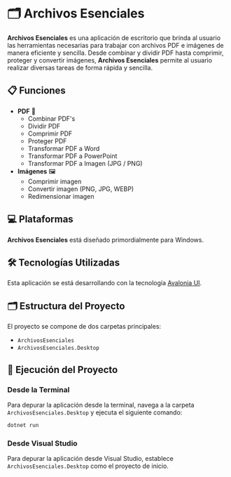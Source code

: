 # 🗂️ Archivos Esenciales

**Archivos Esenciales** es una aplicación de escritorio que brinda al usuario las herramientas necesarias para trabajar con archivos PDF e imágenes de manera eficiente y sencilla. Desde combinar y dividir PDF hasta comprimir, proteger y convertir imágenes, **Archivos Esenciales** permite al usuario realizar diversas tareas de forma rápida y sencilla.

## 📋 Funciones

- **PDF** 📄
  - Combinar PDF's
  - Dividir PDF
  - Comprimir PDF
  - Proteger PDF
  - Transformar PDF a Word
  - Transformar PDF a PowerPoint
  - Transformar PDF a Imagen (JPG / PNG)
- **Imágenes** 🖼️
  - Comprimir imagen
  - Convertir imagen (PNG, JPG, WEBP)
  - Redimensionar imagen

## 💻 Plataformas

**Archivos Esenciales** está diseñado primordialmente para Windows.

## 🛠️ Tecnologías Utilizadas

Esta aplicación se está desarrollando con la tecnología [Avalonia UI](https://avaloniaui.net/).

## 🗂️ Estructura del Proyecto

El proyecto se compone de dos carpetas principales:

- `ArchivosEsenciales`
- `ArchivosEsenciales.Desktop`

## 🚀 Ejecución del Proyecto

### Desde la Terminal

Para depurar la aplicación desde la terminal, navega a la carpeta `ArchivosEsenciales.Desktop` y ejecuta el siguiente comando:

```bash
dotnet run
```

### Desde Visual Studio

Para depurar la aplicación desde Visual Studio, establece `ArchivosEsenciales.Desktop` como el proyecto de inicio.
